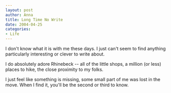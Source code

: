 ```yaml
--- 
layout: post
author: Anna
title: Long Time No Write
date: 2004-04-25
categories: 
- Life
---
```


I don't know what it is with me these days. I just can't seem to find anything particularly interesting or clever to write about.

I do absolutely adore Rhinebeck -- all of the little shops, a million (or less) places to hike, the close proximity to my folks.

I just feel like something is missing, some small part of me was lost in the move. When I find it, you'll be the second or third to know.